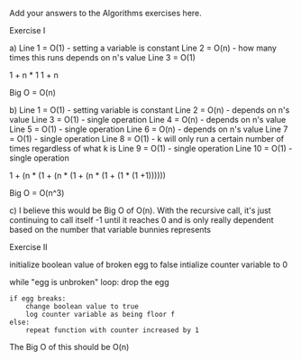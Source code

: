 Add your answers to the Algorithms exercises here.

Exercise I

a)
Line 1  = O(1) - setting a variable is constant
Line 2 = O(n) - how many times this runs depends on n's value
Line 3 = O(1)

1 + n * 1
1 + n
 
Big O = O(n)

b)
Line 1 = O(1) - setting variable is constant
Line 2 = O(n) - depends on n's value
Line 3 = O(1) - single operation
Line 4 = O(n) - depends on n's value
Line 5 = O(1) - single operation
Line 6 = O(n) - depends on n's value
Line 7 = O(1) - single operation
Line 8 = O(1) - k will only run a certain number of times regardless of what k is
Line 9 = O(1) - single operation
Line 10 = O(1) - single operation

1 + (n * (1 + (n * (1 + (n * (1 + (1 * (1 +1))))))

Big O = O(n^3)

c)
    I believe this would be Big O of O(n). With the recursive call, it's just continuing to call itself -1 until it reaches 0 and is only really dependent based on the number that variable bunnies represents
    


Exercise II

initialize boolean value of broken egg to false
intialize counter variable to 0

while "egg is unbroken" loop:
    drop the egg

    if egg breaks:
        change boolean value to true 
        log counter variable as being floor f
    else:
        repeat function with counter increased by 1

The Big O of this should be O(n)        
